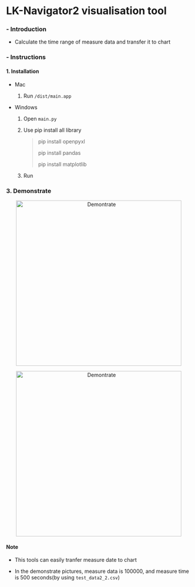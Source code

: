 # LK-Navigator2 visualisation tool
### - Introduction
- Calculate the time range of measure data and transfer it to chart
### - Instructions
#### 1. Installation

- Mac
   1. Run `/dist/main.app` 

- Windows


   1. Open `main.py`

   2. Use pip install all library 
      > pip install openpyxl<br>
      >
      > pip install pandas<br>
      >
      > pip install matplotlib<br>

   3. Run 

### 3. Demonstrate
<p align = "center">

<img src="https://imgur.com/wmbvMQY.png" alt="Demontrate" width="450"/>
 </p>   


<p align = "center">

<img src="https://imgur.com/G0GImIl.png" alt="Demontrate" width="450"/>
 </p>   

#### Note
- This tools can easily tranfer measure date to chart

- In the demonstrate pictures, measure data is 100000, and measure time is 500 seconds(by using `test_data2_2.csv`)